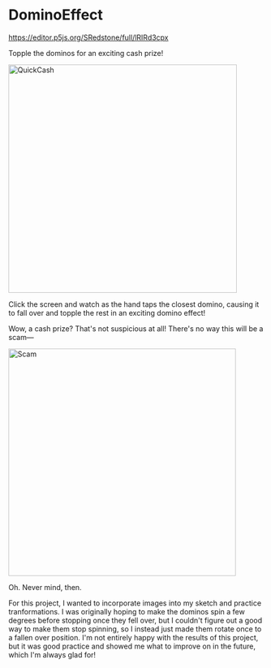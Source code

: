 # DominoEffect
https://editor.p5js.org/SRedstone/full/lRIRd3cpx

Topple the dominos for an exciting cash prize!

<img width="450" alt="QuickCash" src="https://user-images.githubusercontent.com/47250827/189769773-71995df1-649d-4607-bf50-ee0b86b13990.png">

Click the screen and watch as the hand taps the closest domino, causing it to fall over and topple the rest in an exciting domino effect!

Wow, a cash prize? That's not suspicious at all! There's no way this will be a scam—

<img width="448" alt="Scam" src="https://user-images.githubusercontent.com/47250827/189769575-9e00f6cf-dd28-4947-960b-f2c823d0112a.png">

Oh. Never mind, then.

For this project, I wanted to incorporate images into my sketch and practice tranformations. I was originally hoping to make the dominos spin a few degrees before stopping once they fell over, but I couldn't figure out a good way to make them stop spinning, so I instead just made them rotate once to a fallen over position. I'm not entirely happy with the results of this project, but it was good practice and showed me what to improve on in the future, which I'm always glad for!
